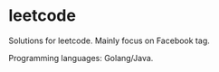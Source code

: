 leetcode
========

Solutions for leetcode. Mainly focus on Facebook tag.

Programming languages: Golang/Java.
